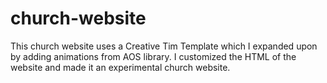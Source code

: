 # church-website
This church website uses a Creative Tim Template which I expanded upon by adding animations from AOS library. I customized the HTML of the website and made it an experimental church website.
